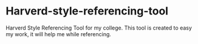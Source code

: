 # Harverd-style-referencing-tool
Harverd Style Referencing Tool for my college. This tool is created to easy my work, it will help me while referencing.
